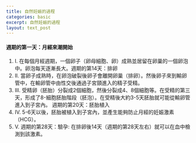 ```yaml
---
title: 自然妊娠的過程
categories: basic
excerpt: 自然妊娠的過程
layout: text_post
---
```


#### 週期的第一天：月經來潮開始

1. I. 在每個月經週期，一個卵子（卵母細胞、卵）成熟並居留在卵巢的一個卵泡中。卵泡每天逐漸長大。週期的第14天：排卵
2. II. 當卵子成熟時，在卵泡破裂後卵子會離開卵巢（排卵）。然後卵子來到輸卵管中，在輸卵管中由性交後通過子宮頸進入的精子受精。
3. III. 受精卵（胚胎）分裂成2個細胞，然後分裂成4、8個細胞等。在受精的第三天，形成了8-細胞胚胎階段（胚泡）。在受精後大約3-5天胚胎就可能從輸卵管進入到子宮內。 週期的第20天：胚胎植入
4. IV. 5-6天以後，胚胎被植入到子宮內，並產生能夠防止月經的妊娠激素（HCG）。
5. V. 週期的第28天：驗孕: 在排卵後14天（週期的第28天左右）就可以在血中檢測到該激素。
